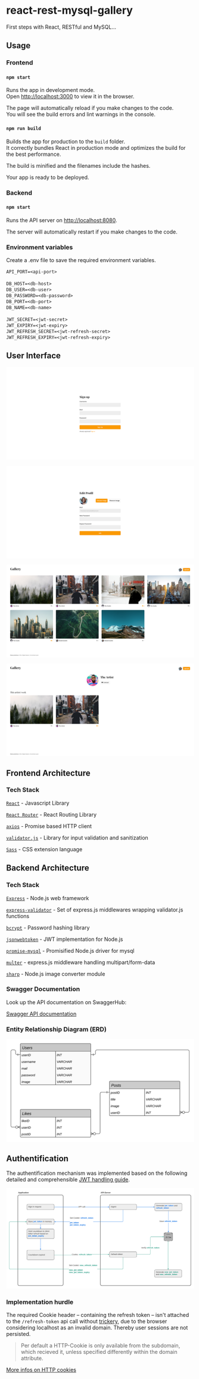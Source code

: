 # react-rest-mysql-gallery #

First steps with React, RESTful and MySQL...

## Usage ##

### Frontend ###

#### `npm start` ####

Runs the app in development mode.<br>
Open [http://localhost:3000](http://localhost:3000) to view it in the browser.

The page will automatically reload if you make changes to the code.<br>
You will see the build errors and lint warnings in the console.

#### `npm run build` ####

Builds the app for production to the `build` folder.<br>
It correctly bundles React in production mode and optimizes the build for the best performance.

The build is minified and the filenames include the hashes.

Your app is ready to be deployed.

### Backend ###

#### `npm start` ####

Runs the API server on [http://localhost:8080](http://localhost:8080).

The server will automatically restart if you make changes to the code.

### Environment variables ###

Create a .env file to save the required environment variables.

```shell
API_PORT=<api-port>

DB_HOST=<db-host>
DB_USER=<db-user>
DB_PASSWORD=<db-password>
DB_PORT=<db-port>
DB_NAME=<db-name>

JWT_SECRET=<jwt-secret>
JWT_EXPIRY=<jwt-expiry>
JWT_REFRESH_SECRET=<jwt-refresh-secret>
JWT_REFRESH_EXPIRY=<jwt-refresh-expiry>
```

## User Interface ##

![Sign Up](assets/signup.png)

![Profile edit](assets/edit.png)

![Home](assets/posts.png)

![Artist](assets/artist.png)

## Frontend Architecture ##

### Tech Stack ###

[`React`](https://reactjs.org/) - Javascript Library

[`React Router`](https://reactrouter.com/) - React Routing Library

[`axios`](https://github.com/axios/axios) - Promise based HTTP client

[`validator.js`](https://github.com/validatorjs/validator.js) - Library for input validation and sanitization

[`Sass`](https://sass-lang.com/) - CSS extension language

## Backend  Architecture ##

### Tech Stack ###

[`Express`](https://expressjs.com/) - Node.js web framework

[`express-validator`](https://github.com/express-validator/express-validator) - Set of express.js middlewares wrapping validator.js functions

[`bcrypt`](https://github.com/kelektiv/node.bcrypt.js#readme) - Password hashing library

[`jsonwebtoken`](https://github.com/auth0/node-jsonwebtoken#readme) - JWT implementation for Node.js

[`promise-mysql`](https://github.com/CodeFoodPixels/node-promise-mysql#readme) - Promisified Node.js driver for mysql

[`multer`](https://github.com/expressjs/multer) - express.js middleware handling multipart/form-data

[`sharp`](https://github.com/lovell/sharp) - Node.js image converter module

### Swagger Documentation ###

Look up the API documentation on SwaggerHub:

[Swagger API documentation](https://app.swaggerhub.com/apis/fabjeck/restful-gallery/1.0.0)

### Entity Relationship Diagram (ERD) ###

![ERD](assets/ERD.png)

## Authentification ##

The authentification mechanism was implemented based on the following detailed and comprehensible [JWT handling guide](https://hasura.io/blog/best-practices-of-using-jwt-with-graphql/#jwt_security).

![Flowchart](assets/Flowchart.png)

### Implementation hurdle ###

 The required Cookie header – containing the refresh token – isn't attached to the `/refresh-token` api call without [trickery](https://stackoverflow.com/a/489396), due to the browser considering localhost as an invalid domain. Thereby user sessions are not persisted.

>Per default a HTTP-Cookie is only available from the subdomain, which recieved it, unless specified differently within the domain attribute.

[More infos on HTTP cookies](https://developer.mozilla.org/en-US/docs/Web/HTTP/Cookies)
